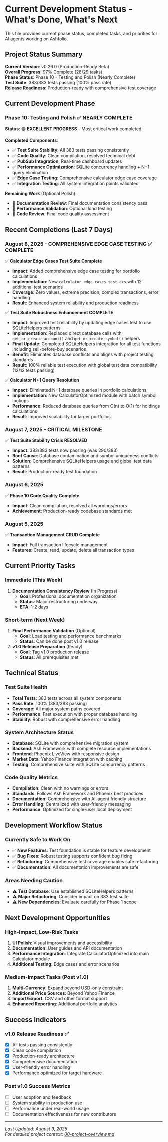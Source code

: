 # Current Development Status - What's Done, What's Next

This file provides current phase status, completed tasks, and priorities for AI agents working on Ashfolio.

## Project Status Summary

**Current Version**: v0.26.0 (Production-Ready Beta)  
**Overall Progress**: 97% Complete (28/29 tasks)  
**Phase Status**: Phase 10 - Testing and Polish (Nearly Complete)  
**Test Suite**: 383/383 tests passing (100% pass rate)  
**Release Readiness**: Production-ready with comprehensive test coverage

## Current Development Phase

### Phase 10: Testing and Polish ✅ NEARLY COMPLETE

**Status**: 🟢 **EXCELLENT PROGRESS** - Most critical work completed

**Completed Components**:

- ✅ **Test Suite Stability**: All 383 tests passing consistently
- ✅ **Code Quality**: Clean compilation, resolved technical debt
- ✅ **PubSub Integration**: Real-time dashboard updates
- ✅ **Performance Optimization**: SQLite concurrency handling + N+1 query elimination
- ✅ **Edge Case Testing**: Comprehensive calculator edge case coverage
- ✅ **Integration Testing**: All system integration points validated

**Remaining Work** (Optional Polish):

- 🔄 **Documentation Review**: Final documentation consistency pass
- 🔄 **Performance Validation**: Optional load testing
- 🔄 **Code Review**: Final code quality assessment

## Recent Completions (Last 7 Days)

### August 8, 2025 - COMPREHENSIVE EDGE CASE TESTING ✅ COMPLETE

✅ **Calculator Edge Cases Test Suite Complete**

- **Impact**: Added comprehensive edge case testing for portfolio calculations
- **Implementation**: New `calculator_edge_cases_test.exs` with 12 additional test scenarios
- **Coverage**: Zero values, extreme precision, complex transactions, error handling
- **Result**: Enhanced system reliability and production readiness

✅ **Test Suite Robustness Enhancement COMPLETE**

- **Impact**: Improved test reliability by updating edge cases test to use SQLiteHelpers patterns
- **Implementation**: Replaced direct database calls with `get_or_create_account()` and `get_or_create_symbol()` helpers
- **Final Update**: Completed SQLiteHelpers integration for all test functions including sell-before-buy scenarios
- **Benefit**: Eliminates database conflicts and aligns with project testing standards
- **Result**: 100% reliable test execution with global test data compatibility (12/12 tests passing)

✅ **Calculator N+1 Query Resolution**

- **Impact**: Eliminated N+1 database queries in portfolio calculations
- **Implementation**: New CalculatorOptimized module with batch symbol lookups
- **Performance**: Reduced database queries from O(n) to O(1) for holdings calculations
- **Result**: Improved scalability for larger portfolios

### August 7, 2025 - CRITICAL MILESTONE

✅ **Test Suite Stability Crisis RESOLVED**

- **Impact**: 383/383 tests now passing (was 290/383)
- **Root Cause**: Database contamination and symbol uniqueness conflicts
- **Solution**: Comprehensive SQLiteHelpers usage and global test data patterns
- **Result**: Production-ready test foundation

### August 6, 2025

✅ **Phase 10 Code Quality Complete**

- **Impact**: Clean compilation, resolved all warnings/errors
- **Achievement**: Production-ready codebase standards met

### August 5, 2025

✅ **Transaction Management CRUD Complete**

- **Impact**: Full transaction lifecycle management
- **Features**: Create, read, update, delete all transaction types

## Current Priority Tasks

### Immediate (This Week)

1. **Documentation Consistency Review** (In Progress)
   - **Goal**: Professional documentation organization
   - **Status**: Major restructuring underway
   - **ETA**: 1-2 days

### Short-term (Next Week)

1. **Final Performance Validation** (Optional)
   - **Goal**: Load testing and performance benchmarks
   - **Status**: Can be done post v1.0 release
2. **v1.0 Release Preparation** (Ready)
   - **Goal**: Tag v1.0 production release
   - **Status**: All prerequisites met

## Technical Status

### Test Suite Health

- **Total Tests**: 383 tests across all system components
- **Pass Rate**: 100% (383/383 passing)
- **Coverage**: All major system paths covered
- **Performance**: Fast execution with proper database handling
- **Stability**: Robust with comprehensive error handling

### System Architecture Status

- **Database**: SQLite with comprehensive migration system
- **Backend**: Ash Framework with complete resource implementations
- **Frontend**: Phoenix LiveView with responsive design
- **Market Data**: Yahoo Finance integration with caching
- **Testing**: Comprehensive suite with SQLite concurrency patterns

### Code Quality Metrics

- **Compilation**: Clean with no warnings or errors
- **Standards**: Follows Ash Framework and Phoenix best practices
- **Documentation**: Comprehensive with AI-agent friendly structure
- **Error Handling**: Centralized with user-friendly messaging
- **Performance**: Optimized for single-user local deployment

## Development Workflow Status

### Currently Safe to Work On

- ✅ **New Features**: Test foundation is stable for feature development
- ✅ **Bug Fixes**: Robust testing supports confident bug fixing
- ✅ **Refactoring**: Comprehensive test coverage enables safe refactoring
- ✅ **Documentation**: All documentation improvements are safe

### Areas Needing Caution

- ⚠️ **Test Database**: Use established SQLiteHelpers patterns
- ⚠️ **Major Refactoring**: Consider impact on 383 test suite
- ⚠️ **New Dependencies**: Evaluate carefully for Phase 1 scope

## Next Development Opportunities

### High-Impact, Low-Risk Tasks

1. **UI Polish**: Visual improvements and accessibility
2. **Documentation**: User guides and API documentation
3. **Performance Integration**: Integrate CalculatorOptimized into main Calculator module
4. **Additional Testing**: Edge cases and error scenarios

### Medium-Impact Tasks (Post v1.0)

1. **Multi-Currency**: Expand beyond USD-only constraint
2. **Additional Price Sources**: Beyond Yahoo Finance
3. **Import/Export**: CSV and other format support
4. **Enhanced Reporting**: Additional portfolio analytics

## Success Indicators

### v1.0 Release Readiness ✅

- [x] All tests passing consistently
- [x] Clean code compilation
- [x] Production-ready architecture
- [x] Comprehensive documentation
- [x] User-friendly error handling
- [x] Performance optimized for target hardware

### Post v1.0 Success Metrics

- [ ] User adoption and feedback
- [ ] System stability in production use
- [ ] Performance under real-world usage
- [ ] Documentation effectiveness for new contributors

---

_Last Updated: August 9, 2025_  
_For detailed project context: [00-project-overview.md](00-project-overview.md)_
